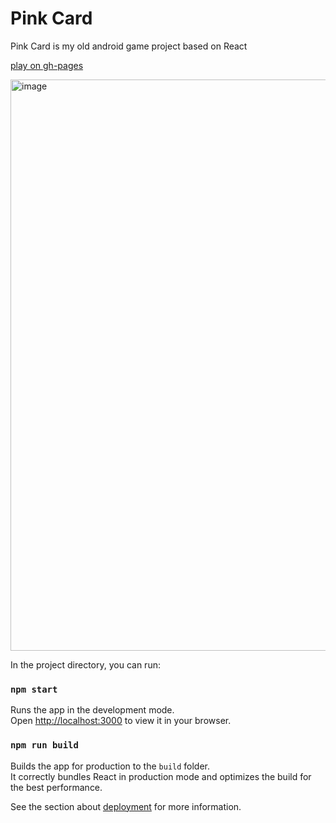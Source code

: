 # Pink Card

Pink Card is my old android game project based on React

[play on gh-pages](https://riv-gh.github.io/pink-cart-react-game/)

<img width="1276" height="914" alt="image" src="https://github.com/user-attachments/assets/1c48209a-2577-4bea-a0c2-3b751e37a59e" />


In the project directory, you can run:

### `npm start`

Runs the app in the development mode.\
Open [http://localhost:3000](http://localhost:3000) to view it in your browser.

### `npm run build`

Builds the app for production to the `build` folder.\
It correctly bundles React in production mode and optimizes the build for the best performance.

See the section about [deployment](https://facebook.github.io/create-react-app/docs/deployment) for more information.
